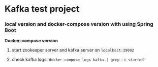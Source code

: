 # Kafka test project

### local version and docker-compose version with using Spring Boot

**Docker-compose version**

1. start zookeeper server and kafka server on `localhost:29092`

2. check kafka logs:
`docker-compose logs kafka | grep -i started`